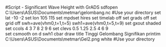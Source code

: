 #Script - Significant Wave Height with GrADS
sdfopen C:\Users\ASUS\Documents\metmar\gelombang.nc
#Use your directory 
set lat -10 -2
set lon 105 115
set mpdset hires
set timelab off
set grads off
set grid off
swh=ave(vhm0,t=1,t=5)
swh1=ave(vhm0,t=5,t=9)
set gxout shaded
set ccols 4 3 7 8 2 9 6
set clevs 0.5 1.25 2.5 4 6 9   
set csmooth on
d swh1
cbar
draw title Tinggi Gelombang Signifikan
printim C:\Users\ASUS\Documents\metmar\Gel2.png white
#Use your directory
